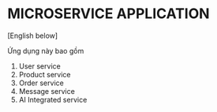 # MICROSERVICE APPLICATION

[English below]

Ứng dụng này bao gồm

1. User service
2. Product service
3. Order service
4. Message service
5. AI Integrated service
